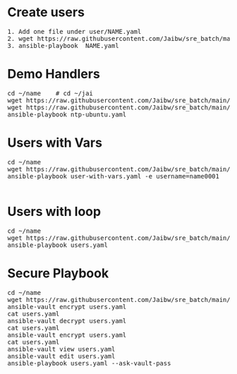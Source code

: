 # Create users 
<pre>
1. Add one file under user/NAME.yaml
2. wget https://raw.githubusercontent.com/Jaibw/sre_batch/main/user/NAME.yaml
3. ansible-playbook  NAME.yaml
</pre>

# Demo Handlers  
<pre>
cd ~/name    # cd ~/jai
wget https://raw.githubusercontent.com/Jaibw/sre_batch/main/demo/ntp.conf
wget https://raw.githubusercontent.com/Jaibw/sre_batch/main/demo/ntp-ubuntu.yaml
ansible-playbook ntp-ubuntu.yaml
</pre>

# Users with Vars  
<pre>
cd ~/name
wget https://raw.githubusercontent.com/Jaibw/sre_batch/main/user-with-vars.yaml
ansible-playbook user-with-vars.yaml -e username=name0001

</pre>

# Users with loop   
<pre>
cd ~/name
wget https://raw.githubusercontent.com/Jaibw/sre_batch/main/loop/users.yaml
ansible-playbook users.yaml
</pre>

# Secure Playbook   
<pre>
cd ~/name
wget https://raw.githubusercontent.com/Jaibw/sre_batch/main/loop/users.yaml
ansible-vault encrypt users.yaml
cat users.yaml
ansible-vault decrypt users.yaml
cat users.yaml
ansible-vault encrypt users.yaml
cat users.yaml
ansible-vault view users.yaml
ansible-vault edit users.yaml
ansible-playbook users.yaml --ask-vault-pass
</pre>
